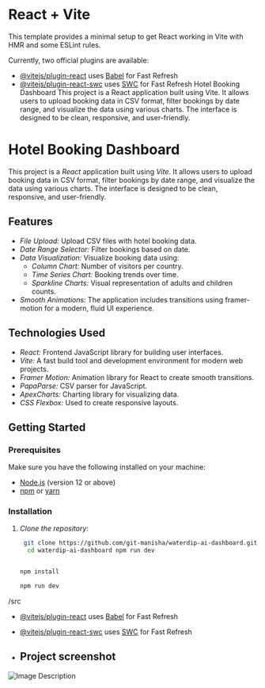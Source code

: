 # React + Vite

This template provides a minimal setup to get React working in Vite with HMR and some ESLint rules.

Currently, two official plugins are available:

- [@vitejs/plugin-react](https://github.com/vitejs/vite-plugin-react/blob/main/packages/plugin-react/README.md) uses [Babel](https://babeljs.io/) for Fast Refresh
- [@vitejs/plugin-react-swc](https://github.com/vitejs/vite-plugin-react-swc) uses [SWC](https://swc.rs/) for Fast Refresh
Hotel Booking Dashboard
This project is a React application built using Vite. It allows users to upload booking data in CSV format, filter bookings by date range, and visualize the data using various charts. The interface is designed to be clean, responsive, and user-friendly.

# Hotel Booking Dashboard

This project is a *React* application built using *Vite*. It allows users to upload booking data in CSV format, filter bookings by date range, and visualize the data using various charts. The interface is designed to be clean, responsive, and user-friendly.

## Features

- *File Upload:* Upload CSV files with hotel booking data.
- *Date Range Selector:* Filter bookings based on date.
- *Data Visualization:* Visualize booking data using:
  - *Column Chart:* Number of visitors per country.
  - *Time Series Chart:* Booking trends over time.
  - *Sparkline Charts:* Visual representation of adults and children counts.
- *Smooth Animations:* The application includes transitions using framer-motion for a modern, fluid UI experience.

## Technologies Used

- *React:* Frontend JavaScript library for building user interfaces.
- *Vite:* A fast build tool and development environment for modern web projects.
- *Framer Motion:* Animation library for React to create smooth transitions.
- *PapaParse:* CSV parser for JavaScript.
- *ApexCharts:* Charting library for visualizing data.
- *CSS Flexbox:* Used to create responsive layouts.

## Getting Started

### Prerequisites

Make sure you have the following installed on your machine:

- [Node.js](https://nodejs.org/en/) (version 12 or above)
- [npm](https://www.npmjs.com/) or [yarn](https://yarnpkg.com/)

### Installation

1. *Clone the repository:*
 
   ```bash
    git clone https://github.com/git-manisha/waterdip-ai-dashboard.git
     cd waterdip-ai-dashboard npm run dev


   npm install

   npm run dev

/src
- [@vitejs/plugin-react](https://github.com/vitejs/vite-plugin-react/blob/main/packages/plugin-react/README.md) uses [Babel](https://babeljs.io/) for Fast Refresh
- [@vitejs/plugin-react-swc](https://github.com/vitejs/vite-plugin-react-swc) uses [SWC](https://swc.rs/) for Fast Refresh

- ## Project screenshot
![Image Description](https://res.cloudinary.com/dcgo02utu/image/upload/v1728822619/btmzmvybsc2ubad7gbi7.jpg)
